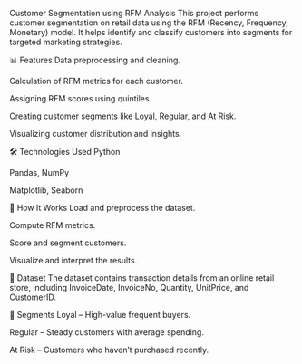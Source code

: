 Customer Segmentation using RFM Analysis
This project performs customer segmentation on retail data using the RFM (Recency, Frequency, Monetary) model. It helps identify and classify customers into segments for targeted marketing strategies.

📊 Features
Data preprocessing and cleaning.

Calculation of RFM metrics for each customer.

Assigning RFM scores using quintiles.

Creating customer segments like Loyal, Regular, and At Risk.

Visualizing customer distribution and insights.

🛠 Technologies Used
Python

Pandas, NumPy

Matplotlib, Seaborn

🚀 How It Works
Load and preprocess the dataset.

Compute RFM metrics.

Score and segment customers.

Visualize and interpret the results.

📂 Dataset
The dataset contains transaction details from an online retail store, including InvoiceDate, InvoiceNo, Quantity, UnitPrice, and CustomerID.

📌 Segments
Loyal – High-value frequent buyers.

Regular – Steady customers with average spending.

At Risk – Customers who haven’t purchased recently.
